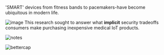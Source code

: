 
'SMART' devices from fitness bands to pacemakers-have become ubiquitous in modern life. 



   


![image](https://github.com/actuator/pops/assets/78701239/58f2416c-17f0-408b-8254-1705b3fc0075)
This research sought to answer what **implicit** security tradeoffs consumers make purchasing inexpensive medical IoT products.






![notes](https://user-images.githubusercontent.com/78701239/230722668-9cc50720-5b77-4571-9b35-f6a93a172788.png)


![bettercap](https://github.com/actuator/pops/assets/78701239/7f57259b-b1ae-49c8-94e3-0f6cb6f0b002)
